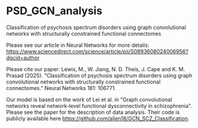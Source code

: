# PSD_GCN_analysis
Classification of psychosis spectrum disorders using graph convolutional networks with structurally constrained functional connectomes

Please see our article in Neural Networks for more details:
https://www.sciencedirect.com/science/article/pii/S0893608024006956?dgcid=author

Please cite our paper:
Lewis, M., W. Jiang, N. D. Theis, J. Cape and K. M. Prasad (2025). "Classification of psychosis spectrum disorders using graph convolutional networks with structurally constrained functional connectomes." Neural Networks 181: 106771.

Our model is based on the work of Lei et al. in "Graph convolutional networks reveal network-level functional dysconnectivity in schizophrenia". Please see the paper for the description of data analysis. Their code is publicly available here https://github.com/alien18/GCN_SCZ_Classification. 
